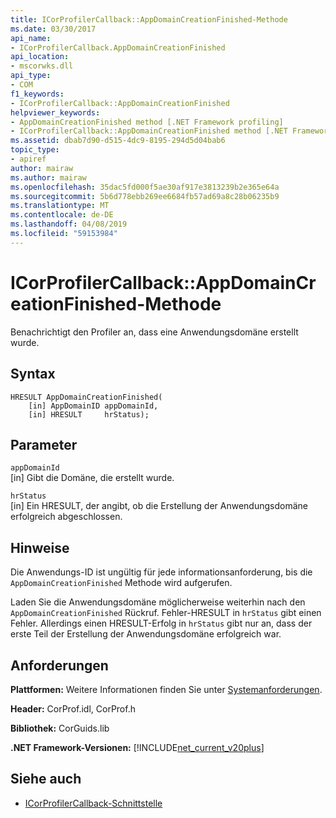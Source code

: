 ```yaml
---
title: ICorProfilerCallback::AppDomainCreationFinished-Methode
ms.date: 03/30/2017
api_name:
- ICorProfilerCallback.AppDomainCreationFinished
api_location:
- mscorwks.dll
api_type:
- COM
f1_keywords:
- ICorProfilerCallback::AppDomainCreationFinished
helpviewer_keywords:
- AppDomainCreationFinished method [.NET Framework profiling]
- ICorProfilerCallback::AppDomainCreationFinished method [.NET Framework profiling]
ms.assetid: dbab7d90-d515-4dc9-8195-294d5d04bab6
topic_type:
- apiref
author: mairaw
ms.author: mairaw
ms.openlocfilehash: 35dac5fd000f5ae30af917e3813239b2e365e64a
ms.sourcegitcommit: 5b6d778ebb269ee6684fb57ad69a8c28b06235b9
ms.translationtype: MT
ms.contentlocale: de-DE
ms.lasthandoff: 04/08/2019
ms.locfileid: "59153984"
---
```

# <a name="icorprofilercallbackappdomaincreationfinished-method"></a>ICorProfilerCallback::AppDomainCreationFinished-Methode
Benachrichtigt den Profiler an, dass eine Anwendungsdomäne erstellt wurde.  
  
## <a name="syntax"></a>Syntax  
  
```  
HRESULT AppDomainCreationFinished(  
    [in] AppDomainID appDomainId,  
    [in] HRESULT     hrStatus);   
```  
  
## <a name="parameters"></a>Parameter  
 `appDomainId`  
 [in] Gibt die Domäne, die erstellt wurde.  
  
 `hrStatus`  
 [in] Ein HRESULT, der angibt, ob die Erstellung der Anwendungsdomäne erfolgreich abgeschlossen.  
  
## <a name="remarks"></a>Hinweise  
 Die Anwendungs-ID ist ungültig für jede informationsanforderung, bis die `AppDomainCreationFinished` Methode wird aufgerufen.  
  
 Laden Sie die Anwendungsdomäne möglicherweise weiterhin nach den `AppDomainCreationFinished` Rückruf. Fehler-HRESULT in `hrStatus` gibt einen Fehler. Allerdings einen HRESULT-Erfolg in `hrStatus` gibt nur an, dass der erste Teil der Erstellung der Anwendungsdomäne erfolgreich war.  
  
## <a name="requirements"></a>Anforderungen  
 **Plattformen:** Weitere Informationen finden Sie unter [Systemanforderungen](../../../../docs/framework/get-started/system-requirements.md).  
  
 **Header:** CorProf.idl, CorProf.h  
  
 **Bibliothek:** CorGuids.lib  
  
 **.NET Framework-Versionen:** [!INCLUDE[net_current_v20plus](../../../../includes/net-current-v20plus-md.md)]  
  
## <a name="see-also"></a>Siehe auch

- [ICorProfilerCallback-Schnittstelle](../../../../docs/framework/unmanaged-api/profiling/icorprofilercallback-interface.md)
